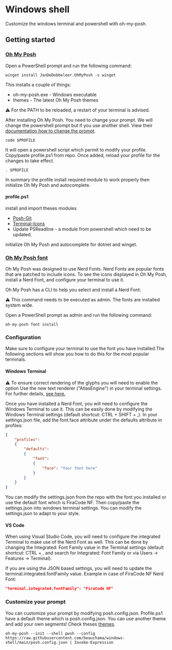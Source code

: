Windows shell
====================

Customize the windows terminal and powershell with oh-my-posh.

## Getting started

### [Oh My Posh](https://ohmyposh.dev/docs/installation/windows)

Open a PowerShell prompt and run the following command:
```pwsh
winget install JanDeDobbeleer.OhMyPosh -s winget
```

This installs a couple of things:

* oh-my-posh.exe - Windows executable
* themes - The latest Oh My Posh themes

:warning: For the PATH to be reloaded, a restart of your terminal is advised.

After installing Oh My Posh. You need to change your prompt. We will change the powershell prompt but if you use another shell. View their [documentation how to change the prompt](https://ohmyposh.dev/docs/installation/prompt).

```pwsh
code $PROFILE
```

It will open a powershell script which permit to modify your profile. Copy/paste profile.ps1 from repo. Once added, reload your profile for the changes to take effect.

```pwsh
. $PROFILE
```

In summary the profile install required module to work properly then initialize Oh My Posh and autocomplete.

#### profile.ps1

install and import theses modules
* [Posh-Git](https://github.com/dahlbyk/posh-git)
* [Terminal-Icons](https://github.com/devblackops/Terminal-Icons)
* Update PSReadline - a module from powershell which need to be updated.

initialize Oh My Posh and autocomplete for dotnet and winget.

### [Oh My Posh font](https://ohmyposh.dev/docs/installation/fonts)

Oh My Posh was designed to use Nerd Fonts. Nerd Fonts are popular fonts that are patched to include icons. To see the icons displayed in Oh My Posh, install a Nerd Font, and configure your terminal to use it.

Oh My Posh has a CLI to help you select and install a Nerd Font:

:warning: This command needs to be executed as admin. The fonts are installed system wide.

Open a PowerShell prompt as admin and run the following command:
```pwsh
oh-my-posh font install
```

### Configuration

Make sure to configure your terminal to use the font you have installed.The following sections will show you how to do this for the most popular terminals.

#### Windows Terminal

:warning: To ensure correct rendering of the glyphs you will need to enable the option Use the new text renderer ("AtlasEngine") in your terminal settings. For further details, [see here.](https://github.com/microsoft/terminal/issues/8993)

Once you have installed a Nerd Font, you will need to configure the Windows Terminal to use it. This can be easily done by modifying the Windows Terminal settings (default shortcut: CTRL + SHIFT + ,). In your settings.json file, add the font.face attribute under the defaults attribute in profiles:
```json
{
    "profiles":
    {
        "defaults":
        {
            "font":
            {
                "face": "Your font here"
            }
        }
    }
}
```

You can modify the settings.json from the repo with the font you installed or use the default font which is FiraCode NF. Then copy/paste the settings.json into windows terminal settings. You can modify the settings.json to adapt to your style.

#### VS Code

When using Visual Studio Code, you will need to configure the integrated Terminal to make use of the Nerd Font as well. This can be done by changing the Integrated: Font Family value in the Terminal settings (default shortcut: CTRL + , and search for Integrated: Font Family or via Users -> Features -> Terminal).

If you are using the JSON based settings, you will need to update the terminal.integrated.fontFamily value. Example in case of FiraCode NF Nerd Font:

```json
"terminal.integrated.fontFamily": "FiraCode NF"
```

### Customize your prompt

You can customize your prompt by modifying posh.config.json. Profile.ps1 have a default theme which is posh.config.json. You can use another theme and add your own segments! Check theses [themes](https://ohmyposh.dev/docs/themes).
```pwsh
oh-my-posh --init --shell pwsh --config https://raw.githubusercontent.com/beauchama/windows-shell/main/posh.config.json | Invoke-Expression
```